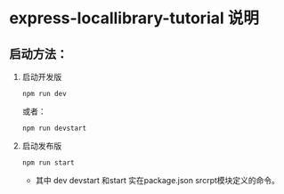 # express-locallibrary-tutorial 说明
## 启动方法：

1. 启动开发版
    ```
    npm run dev
    ```
    或者：
    ```
    npm run devstart
    ```

2. 启动发布版
    ```
    npm run start  
    ```
    * 其中 dev devstart 和start 实在package.json srcrpt模块定义的命令。

